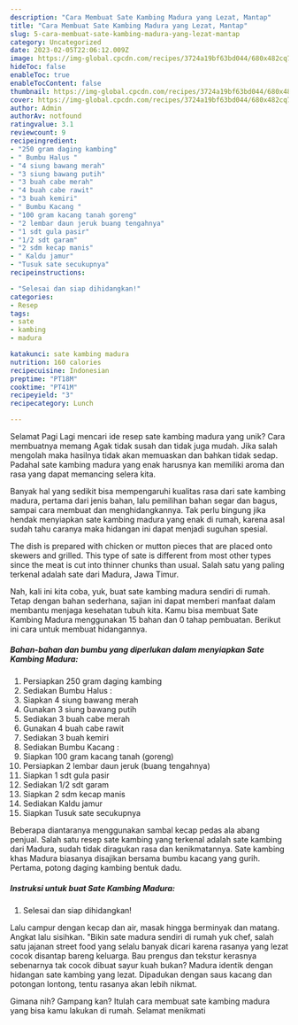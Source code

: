 ```yaml
---
description: "Cara Membuat Sate Kambing Madura yang Lezat, Mantap"
title: "Cara Membuat Sate Kambing Madura yang Lezat, Mantap"
slug: 5-cara-membuat-sate-kambing-madura-yang-lezat-mantap
category: Uncategorized
date: 2023-02-05T22:06:12.009Z
image: https://img-global.cpcdn.com/recipes/3724a19bf63bd044/680x482cq70/sate-kambing-madura-foto-resep-utama.jpg
hideToc: false
enableToc: true
enableTocContent: false
thumbnail: https://img-global.cpcdn.com/recipes/3724a19bf63bd044/680x482cq70/sate-kambing-madura-foto-resep-utama.jpg
cover: https://img-global.cpcdn.com/recipes/3724a19bf63bd044/680x482cq70/sate-kambing-madura-foto-resep-utama.jpg
author: Admin
authorAv: notfound
ratingvalue: 3.1
reviewcount: 9
recipeingredient:
- "250 gram daging kambing"
- " Bumbu Halus "
- "4 siung bawang merah"
- "3 siung bawang putih"
- "3 buah cabe merah"
- "4 buah cabe rawit"
- "3 buah kemiri"
- " Bumbu Kacang "
- "100 gram kacang tanah goreng"
- "2 lembar daun jeruk buang tengahnya"
- "1 sdt gula pasir"
- "1/2 sdt garam"
- "2 sdm kecap manis"
- " Kaldu jamur"
- "Tusuk sate secukupnya"
recipeinstructions:

- "Selesai dan siap dihidangkan!"
categories:
- Resep
tags:
- sate
- kambing
- madura

katakunci: sate kambing madura 
nutrition: 160 calories
recipecuisine: Indonesian
preptime: "PT18M"
cooktime: "PT41M"
recipeyield: "3"
recipecategory: Lunch

---
```



Selamat Pagi Lagi mencari ide resep sate kambing madura yang unik? Cara membuatnya memang Agak tidak susah dan tidak juga mudah. Jika salah mengolah maka hasilnya tidak akan memuaskan dan bahkan tidak sedap. Padahal sate kambing madura yang enak harusnya kan memiliki aroma dan rasa yang dapat memancing selera kita.


Banyak hal yang sedikit bisa mempengaruhi kualitas rasa dari sate kambing madura, pertama dari jenis bahan, lalu pemilihan bahan segar dan bagus, sampai cara membuat dan menghidangkannya. Tak perlu bingung jika hendak menyiapkan sate kambing madura yang enak di rumah, karena asal sudah tahu caranya maka hidangan ini dapat menjadi suguhan spesial.

The dish is prepared with chicken or mutton pieces that are placed onto skewers and grilled. This type of sate is different from most other types since the meat is cut into thinner chunks than usual. Salah satu yang paling terkenal adalah sate dari Madura, Jawa Timur.


Nah, kali ini kita coba, yuk, buat sate kambing madura sendiri di rumah. Tetap dengan bahan sederhana, sajian ini dapat memberi manfaat dalam membantu menjaga kesehatan tubuh kita. Kamu bisa membuat Sate Kambing Madura menggunakan 15 bahan dan 0 tahap pembuatan. Berikut ini cara untuk membuat hidangannya.

<!--inarticleads1-->

##### Bahan-bahan dan bumbu yang diperlukan dalam menyiapkan Sate Kambing Madura:

1. Persiapkan 250 gram daging kambing
1. Sediakan  Bumbu Halus :
1. Siapkan 4 siung bawang merah
1. Gunakan 3 siung bawang putih
1. Sediakan 3 buah cabe merah
1. Gunakan 4 buah cabe rawit
1. Sediakan 3 buah kemiri
1. Sediakan  Bumbu Kacang :
1. Siapkan 100 gram kacang tanah (goreng)
1. Persiapkan 2 lembar daun jeruk (buang tengahnya)
1. Siapkan 1 sdt gula pasir
1. Sediakan 1/2 sdt garam
1. Siapkan 2 sdm kecap manis
1. Sediakan  Kaldu jamur
1. Siapkan Tusuk sate secukupnya


Beberapa diantaranya menggunakan sambal kecap pedas ala abang penjual. Salah satu resep sate kambing yang terkenal adalah sate kambing dari Madura, sudah tidak diragukan rasa dan kenikmatannya. Sate kambing khas Madura biasanya disajikan bersama bumbu kacang yang gurih. Pertama, potong daging kambing bentuk dadu. 

<!--inarticleads2-->

##### Instruksi untuk buat Sate Kambing Madura:


1. Selesai dan siap dihidangkan!

Lalu campur dengan kecap dan air, masak hingga berminyak dan matang. Angkat lalu sisihkan. &#34;Bikin sate madura sendiri di rumah yuk chef, salah satu jajanan street food yang selalu banyak dicari karena rasanya yang lezat cocok disantap bareng keluarga. Bau prengus dan tekstur kerasnya sebenarnya tak cocok dibuat sayur kuah bukan? Madura identik dengan hidangan sate kambing yang lezat. Dipadukan dengan saus kacang dan potongan lontong, tentu rasanya akan lebih nikmat. 

Gimana nih? Gampang kan? Itulah cara membuat sate kambing madura yang bisa kamu lakukan di rumah. Selamat menikmati

